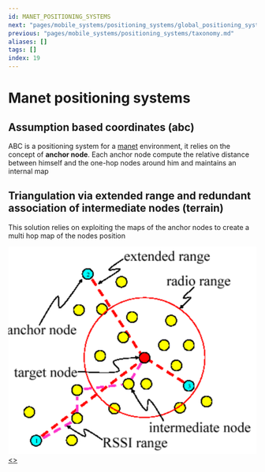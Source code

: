 ```yaml
---
id: MANET_POSITIONING_SYSTEMS
next: "pages/mobile_systems/positioning_systems/global_positioning_system.md"
previous: "pages/mobile_systems/positioning_systems/taxonomy.md"
aliases: []
tags: []
index: 19
---
```


# Manet positioning systems
## Assumption based coordinates (abc)

ABC is a positioning system for a [manet](pages/mobile_systems/manets/manets.md) environment, it relies on the concept of **anchor node**.
Each anchor node compute the relative distance between himself and the one-hop nodes around him and maintains an internal map

## Triangulation via extended range and redundant association of intermediate nodes (terrain)

This solution relies on exploiting the maps of the anchor nodes to create a multi hop map of the nodes position

![](assets/mobile_systems/Pasted%20image%2020240608190212.png)
[<](pages/mobile_systems/positioning_systems/taxonomy.md)[>](pages/mobile_systems/positioning_systems/global_positioning_system.md)
